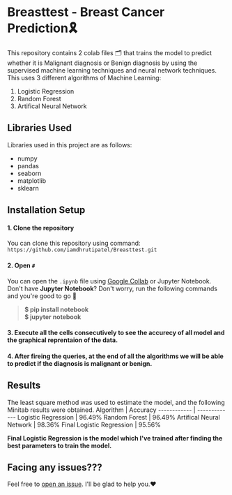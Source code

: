 # Breasttest - Breast Cancer Prediction🎗️
This repository contains 2 colab files 🗂️ that trains the model to predict whether it is Malignant diagnosis or Benign diagnosis by using the supervised machine learning techniques and neural network techniques. This uses 3 different algorithms of Machine Learning:

1. Logistic Regression
2. Random Forest
3. Artifical Neural Network

## Libraries Used
Libraries used in this project are as follows:
- numpy
- pandas
- seaborn
- matplotlib
- sklearn

## Installation Setup
#### 1. Clone the repository
You can clone this repository using command: ``https://github.com/iamdhrutipatel/Breasttest.git``

#### 2. Open ``#``
You can open the ``.ipynb`` file using [Google Collab](https://colab.research.google.com/) or Jupyter Notebook. 
Don't have **Jupyter Notebook**? Don't worry, run the following commands and you're good to go 🚀 
> **$ pip install notebook** <br>
> **$ jupyter notebook**<br>

#### 3. Execute all the cells consecutively to see the accurecy of all model and the graphical reprentaion of the data.

#### 4. After fireing the queries, at the end of all the algorithms we will be able to predict if the diagnosis is malignant or benign.

## Results
The least square method was used to estimate the model, and the following Minitab results were obtained.
Algorithm | Accuracy
------------ | -------------
Logistic Regression | 96.49%
Random Forest | 96.49%
Artifical Neural Network | 98.36%
Final Logistic Regression | 95.56%

<b>Final Logistic Regression is the model which I've trained after finding the best parameters to train the model.</b>

## Facing any issues???
Feel free to [open an issue](https://github.com/iamdhrutipatel/Breasttest/issues/new?assignees=&labels=Query&title=Query). I'll be glad to help you.❤️





